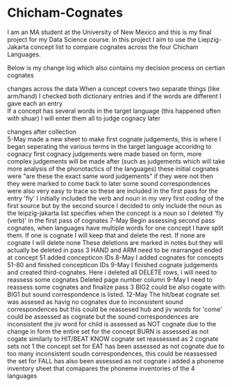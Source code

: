 # Chicham-Cognates
I am an MA student at the University of New Mexico and this is my final project for my Data Science course. In this project I aim to use the Liepzig-Jakarta concept list to compare cognates across the four Chicham Languages.



Below is my change log which also contains my decision process on certian cognates

changes across the data	
  When a concept covers two separate things (like arm/hand) I checked both dictionary entries and if the words are different I gave each an entry	
  If a concept has several words in the target language (this happened often with shuar) I will enter them all to judge cognacy later	
	
changes after collection	
5-May	made a new sheet to make first cognate judgements, this is where I began seperating the various terms in the target language accoridng to cognacy
	first cognacy judgements were made based on form, more complex judgements will be made after (such as judgements which will take more analysis of the phonotactics of the languages)
	these initial cognates were "are these the exact same word judgements" if they were not then they were marked to come back to later
	some sound correspondences were also very easy to trace so these are included in the first pass
	for the entry 'fly' I initially included the verb and noun in my very first coding of the first source but by the second source I decided to only include the noun as the leipzig-jakarta list specifies when the concept is a noun so I deleted 'fly (verb)' in the first pass of cognates
7-May	Begin assessing second pass cognates, when languages have multiple words for one concept I have split them. If one is cognate I will keep that and delete the rest. If none are cognate I will delete none
	These deletions are marked in notes but they will actually be deleted in pass 3
	HAND and ARM need to be rearranged
	ended at concept 51
	added concepticon IDs
8-May	I added cognates for concepts 51-80 and finished concepticon IDs
9-May	I finished cognate judgements and created third-cognates. Here i deleted all DELETE rows, i will need to reassess some cognates
	Deleted page number column
9-May	I need to reassess some cognates and finalize pass 3
	BIG2 could be also cogate with BIG1 but sound correspondence is listed.
12-May	The hit/beat cognate set was assesed as havig no cognates due to inconsistent sound correspondences but this could be reassesed
	hub and jiv words for 'come' could be assessed as cognate but the sound correspondences are inconsistent
	the jiv word for child is assessed as NOT cognate due to the change in form
	the entire set for the concept BURN is assessed as not cogate similarly to HIT/BEAT
	KNOW cognate set reassessed as 2 cognate sets not 1
	the concept set for EAT has been assessed as not cognate due to too many inconsistent soudn correspondences, this could be reassessed
	the set for FALL has also been assessed as not cognate
	i added a phoneme inventory sheet that comapares the phoneme inventories of the 4 languages
